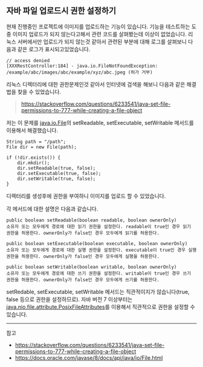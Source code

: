 ## 자바 파일 업로드시 권한 설정하기
현재 진행중인 프로젝트에 이미지를 업로드하는 기능이 있습니다. 기능을 테스트하는 도중 이미지 업로드가 되지 않는다고해서 관련 코드를 살펴봤는데 이상이 없었습니다. 리눅스 서버에서만 업로드가 되지 않는것 같아서 관련된 부분에 대해 로그를 살펴보니 다음과 같은 로그가 표시되고있었습니다.

```
// access denied
[XXXRestController:184] - java.io.FileNotFoundException: /example/abc/images/abc/example/xyz/abc.jpeg (허가 거부)
```

리눅스 디렉터리에 대한 권한문제인것 같아서 인터넷에 검색을 해보니 다음과 같은 해결법을 찾을 수 있었습니다.

> https://stackoverflow.com/questions/6233541/java-set-file-permissions-to-777-while-creating-a-file-object

저는 이 문제를 [java.io.File](https://docs.oracle.com/javase/8/docs/api/java/io/File.html)의 setReadable, setExecutable, setWritable 메서드를 이용해서 해결했습니다.

```
String path = "/path";
File dir = new File(path);

if (!dir.exists()) {
    dir.mkdir(); 
    dir.setReadable(true, false); 
    dir.setExecutable(true, false); 
    dir.setWritable(true, false); 
}
```

디렉터리를 생성후에 권한을 부여하니 이미지를 업로드 할 수 있었습니다.

각 메서드에 대한 설명은 다음과 같습니다.

```
public boolean setReadable(boolean readable, boolean ownerOnly)
소유자 또는 모두에게 경로에 대한 읽기 권한을 설정한다. readable이 true인 경우 읽기 권한을 허용한다. ownerOnly가 false인 경우 모두에게 읽기를 허용한다.

public boolean setExecutable(boolean executable, boolean ownerOnly)
소유자 또는 모두에게 경로에 대한 실행 권한을 설정한다. executable이 true인 경우 실행 권한을 허용한다. ownerOnly가 false인 경우 모두에게 실행을 허용한다.

public boolean setWritable(boolean writable, boolean ownerOnly)
소유자 또는 모두에게 경로에 대한 쓰기 권한을 설정한다. writable이 true인 경우 쓰기 권한을 허용한다. ownerOnly가 false인 경우 모두에게 쓰기를 허용한다.
```

setRedable, setExecutable, setWritable 메서드는 직관적이지가 않습니다(true, false 등으로 권한을 설정하므로). 자바 버전 7 이상부터는 [java.nio.file.attribute.PosixFileAttributes](https://docs.oracle.com/javase/8/docs/api/java/nio/file/attribute/PosixFileAttributes.html)를 이용해서 직관적으로 권한을 설정할 수 있습니다.

---

참고

- https://stackoverflow.com/questions/6233541/java-set-file-permissions-to-777-while-creating-a-file-object
- https://docs.oracle.com/javase/8/docs/api/java/io/File.html


